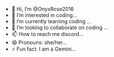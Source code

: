 - 👋 Hi, I’m @OnyxRose2016
- 👀 I’m interested in coding...
- 🌱 I’m currently learning coding ...
- 💞️ I’m looking to collaborate on coding ...
- 📫 How to reach me discord...
- 😄 Pronouns: she/her...
- ⚡ Fun fact: I am a Gemini...

<!---
OnyxRose2016/OnyxRose2016 is a ✨ special ✨ repository because its `README.md` (this file) appears on your GitHub profile.
You can click the Preview link to take a look at your changes.
--->
